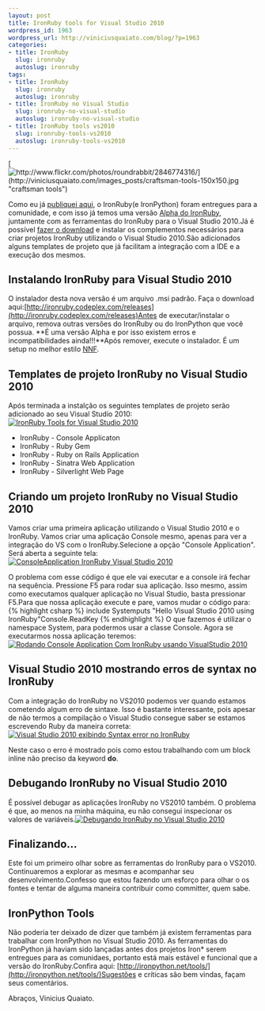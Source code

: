 ```yaml
--- 
layout: post
title: IronRuby tools for Visual Studio 2010
wordpress_id: 1963
wordpress_url: http://viniciusquaiato.com/blog/?p=1963
categories: 
- title: IronRuby
  slug: ironruby
  autoslug: ironruby
tags: 
- title: IronRuby
  slug: ironruby
  autoslug: ironruby
- title: IronRuby no Visual Studio
  slug: ironruby-no-visual-studio
  autoslug: ironruby-no-visual-studio
- title: IronRuby tools vs2010
  slug: ironruby-tools-vs2010
  autoslug: ironruby-tools-vs2010
---
```



[![http://www.flickr.com/photos/roundrabbit/2846774316/](http://viniciusquaiato.com/images_posts/craftsman-tools-150x150.jpg "craftsman tools")](http://viniciusquaiato.com/images_posts/craftsman-tools.jpg)

Como eu já [publiquei aqui](http://viniciusquaiato.com/blog/iron-entregues-para-a-comunidade/), o IronRuby(e IronPython) foram entregues para a comunidade, e com isso já temos uma versão [Alpha do IronRuby](http://ironruby.codeplex.com/releases/view/49097), juntamente com as ferramentas do IronRuby para o Visual Studio 2010.Já é possível [fazer o download](http://ironruby.codeplex.com/releases) e instalar os complementos necessários para criar projetos IronRuby utilizando o Visual Studio 2010.São adicionados alguns templates de projeto que já facilitam a integração com a IDE e a execução dos mesmos.

## Instalando IronRuby para Visual Studio 2010
O instalador desta nova versão é um arquivo .msi padrão. Faça o download aqui:[http://ironruby.codeplex.com/releases](http://ironruby.codeplex.com/releases)Antes de executar/instalar o arquivo, remova outras versões do IronRuby ou do IronPython que você possua. **É uma versão Alpha e por isso existem erros e incompatibilidades ainda!!!**Após remover, execute o instalador. É um setup no melhor estilo [NNF](http://www.urbandictionary.com/define.php?term=Next%20next%20finish).

## Templates de projeto IronRuby no Visual Studio 2010


Após terminada a instalção os seguintes templates de projeto serão adicionado ao seu Visual Studio 2010:[![IronRuby Tools for Visual Studio 2010](http://viniciusquaiato.com/images_posts/New-Project_2010-10-29_17-02-10-300x190.png "Templates IronRuby para o Visual Studio 2010")](http://viniciusquaiato.com/images_posts/New-Project_2010-10-29_17-02-10.png)

- IronRuby - Console Applicaton
- IronRuby - Ruby Gem
- IronRuby - Ruby on Rails Application
- IronRuby - Sinatra Web Application
- IronRuby - Silverlight Web Page


## Criando um projeto IronRuby no Visual Studio 2010


Vamos criar uma primeira aplicação utilizando o Visual Studio 2010 e o IronRuby. Vamos criar uma aplicação Console mesmo, apenas para ver a integração do VS com o IronRuby.Selecione a opção "Console Application". Será aberta a seguinte tela:[![ConsoleApplication IronRuby Visual Studio 2010](http://viniciusquaiato.com/images_posts/ConsoleApplication_IronRuby_VisualStudio2010-300x173.png "ConsoleApplication IronRuby Visual Studio 2010")](http://viniciusquaiato.com/images_posts/ConsoleApplication_IronRuby_VisualStudio2010.png)



O problema com esse código é que ele vai executar e a console irá fechar na sequência. Pressione F5 para rodar sua aplicação. Isso mesmo, assim como executamos qualquer aplicação no Visual Studio, basta pressionar F5.Para que nossa aplicação execute e pare, vamos mudar o código para:
{% highlight csharp %}
include Systemputs "Hello Visual Studio 2010 using IronRuby"Console.ReadKey
{% endhighlight %}
O que fazemos é utilizar o namespace System, para podermos usar a classe Console. Agora se executarmos nossa aplicação teremos:[![Rodando Console Application Com IronRuby usando VisualStudio 2010](http://viniciusquaiato.com/images_posts/Rodando_Console_Application_Com_IronRuby_VisualStudio_2010-300x200.png "Rodando Console Application Com IronRuby usando VisualStudio 2010")](http://viniciusquaiato.com/images_posts/Rodando_Console_Application_Com_IronRuby_VisualStudio_2010.png)



## Visual Studio 2010 mostrando erros de syntax no IronRuby


Com a integração do IronRuby no VS2010 podemos ver quando estamos cometendo algum erro de sintaxe. Isso é bastante interessante, pois apesar de não termos a compilação o Visual Studio consegue saber se estamos escrevendo Ruby da maneira correta:[![Visual Studio 2010 exibindo Syntax error no IronRuby](http://viniciusquaiato.com/images_posts/Syntax-error-300x173.png "Visual Studio 2010 exibindo Syntax error no IronRuby")](http://viniciusquaiato.com/images_posts/Syntax-error.png)

Neste caso o erro é mostrado pois como estou trabalhando com um block inline não preciso da keyword **do**.

## Debugando IronRuby no Visual Studio 2010


É possível debugar as aplicações IronRuby no VS2010 também. O problema é que, ao menos na minha máquina, eu não consegui inspecionar os valores de variáveis.[![Debugando IronRuby no Visual Studio 2010](http://viniciusquaiato.com/images_posts/Debugando-IronRuby-no-Visual-Studio-2010-300x173.png "Debugando IronRuby no Visual Studio 2010")](http://viniciusquaiato.com/images_posts/Debugando-IronRuby-no-Visual-Studio-2010.png)



## Finalizando...
Este foi um primeiro olhar sobre as ferramentas do IronRuby para o VS2010. Continuaremos a explorar as mesmas e acompanhar seu desenvolvimento.Confesso que estou fazendo um esforço para olhar o os fontes e tentar de alguma maneira contribuir como committer, quem sabe.

## IronPython Tools
Não poderia ter deixado de dizer que também já existem ferramentas para trabalhar com IronPython no Visual Studio 2010. As ferramentas do IronPython já haviam sido lançadas antes dos projetos Iron* serem entregues para as comunidaes, portanto está mais estável e funcional que a versão do IronRuby.Confira aqui: [http://ironpython.net/tools/](http://ironpython.net/tools/)Sugestões e críticas são bem vindas, façam seus comentários.

Abraços,
Vinicius Quaiato.

